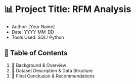 # 📊 Project Title: RFM Analysis
- Author: [Your Name]
- Date: YYYY-MM-DD
- Tools Used: SQL/ Python
## 📑 Table of Contents
1. 📌 Background & Overview
2. 📂 Dataset Description & Data Structure
3. 🔎 Final Conclusion & Recommendations
